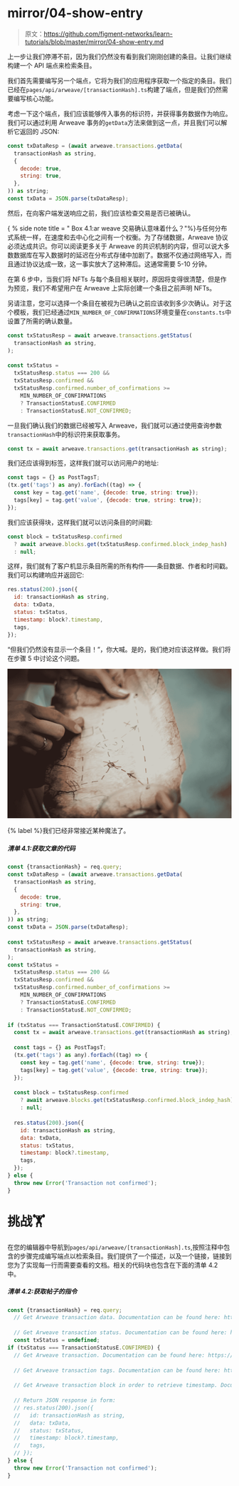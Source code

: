 # mirror/04-show-entry

> 原文：<https://github.com/figment-networks/learn-tutorials/blob/master/mirror/04-show-entry.md>

上一步让我们停滞不前，因为我们仍然没有看到我们刚刚创建的条目。让我们继续构建一个 API 端点来检索条目。

我们首先需要编写另一个端点，它将为我们的应用程序获取一个指定的条目。我们已经在`pages/api/arweave/[transactionHash].ts`构建了端点，但是我们仍然需要编写核心功能。

考虑一下这个端点，我们应该能够传入事务的标识符，并获得事务数据作为响应。我们可以通过利用 Arweave 事务的`getData`方法来做到这一点，并且我们可以解析它返回的 JSON:

```js
const txDataResp = (await arweave.transactions.getData(
  transactionHash as string,
  {
    decode: true,
    string: true,
  },
)) as string;
const txData = JSON.parse(txDataResp);
```

然后，在向客户端发送响应之前，我们应该检查交易是否已被确认。

{ % side note title = " Box 4.1:ar weave 交易确认意味着什么？"%}与任何分布式系统一样，在速度和去中心化之间有一个权衡。为了存储数据，Arweave 协议必须达成共识。你可以阅读更多关于 Arweave 的共识机制的内容，但可以说大多数数据库在写入数据时的延迟在分布式存储中加剧了。数据不仅通过网络写入，而且通过协议达成一致，这一事实放大了这种滞后。这通常需要 5-10 分钟。

在第 6 步中，当我们将 NFTs 与每个条目相关联时，原因将变得很清楚，但是作为预览，我们不希望用户在 Arweave 上实际创建一个条目之前声明 NFTs。

另请注意，您可以选择一个条目在被视为已确认之前应该收到多少次确认。对于这个模板，我们已经通过`MIN_NUMBER_OF_CONFIRMATIONS`环境变量在`constants.ts`中设置了所需的确认数量。

```js
const txStatusResp = await arweave.transactions.getStatus(
  transactionHash as string,
);

const txStatus =
  txStatusResp.status === 200 &&
  txStatusResp.confirmed &&
  txStatusResp.confirmed.number_of_confirmations >=
    MIN_NUMBER_OF_CONFIRMATIONS
    ? TransactionStatusE.CONFIRMED
    : TransactionStatusE.NOT_CONFIRMED;
```

一旦我们确认我们的数据已经被写入 Arweave，我们就可以通过使用查询参数`transactionHash`中的标识符来获取事务。

```js
const tx = await arweave.transactions.get(transactionHash as string);
```

我们还应该得到标签，这样我们就可以访问用户的地址:

```js
const tags = {} as PostTagsT;
(tx.get('tags') as any).forEach((tag) => {
  const key = tag.get('name', {decode: true, string: true});
  tags[key] = tag.get('value', {decode: true, string: true});
});
```

我们应该获得块，这样我们就可以访问条目的时间戳:

```js
const block = txStatusResp.confirmed
  ? await arweave.blocks.get(txStatusResp.confirmed.block_indep_hash)
  : null;
```

这样，我们就有了客户机显示条目所需的所有构件——条目数据、作者和时间戳。我们可以构建响应并返回它:

```js
res.status(200).json({
  id: transactionHash as string,
  data: txData,
  status: txStatus,
  timestamp: block?.timestamp,
  tags,
});
```

“但我们仍然没有显示一个条目！”，你大喊。是的，我们绝对应该这样做。我们将在步骤 5 中讨论这个问题。

[![We're getting very close to some magic.](img/d28c5345065b95726859525ede4595e5.png)](https://raw.githubusercontent.com/figment-networks/learn-tutorials/master/mirror/assets/map.jpeg)

{% label %}我们已经非常接近某种魔法了。

##### *清单 4.1:获取文章的代码*

```js
const {transactionHash} = req.query;
const txDataResp = (await arweave.transactions.getData(
  transactionHash as string,
  {
    decode: true,
    string: true,
  },
)) as string;
const txData = JSON.parse(txDataResp);

const txStatusResp = await arweave.transactions.getStatus(
  transactionHash as string,
);
const txStatus =
  txStatusResp.status === 200 &&
  txStatusResp.confirmed &&
  txStatusResp.confirmed.number_of_confirmations >=
    MIN_NUMBER_OF_CONFIRMATIONS
    ? TransactionStatusE.CONFIRMED
    : TransactionStatusE.NOT_CONFIRMED;

if (txStatus === TransactionStatusE.CONFIRMED) {
  const tx = await arweave.transactions.get(transactionHash as string);

  const tags = {} as PostTagsT;
  (tx.get('tags') as any).forEach((tag) => {
    const key = tag.get('name', {decode: true, string: true});
    tags[key] = tag.get('value', {decode: true, string: true});
  });

  const block = txStatusResp.confirmed
    ? await arweave.blocks.get(txStatusResp.confirmed.block_indep_hash)
    : null;

  res.status(200).json({
    id: transactionHash as string,
    data: txData,
    status: txStatus,
    timestamp: block?.timestamp,
    tags,
  });
} else {
  throw new Error('Transaction not confirmed');
}
```

# 挑战<g-emoji class="g-emoji" alias="weight_lifting" fallback-src="https://github.githubassets.cimg/icons/emoji/unicode/1f3cb.png">🏋️</g-emoji>

在您的编辑器中导航到`pages/api/arweave/[transactionHash].ts`,按照注释中包含的步骤完成编写端点以检索条目。我们提供了一个描述，以及一个链接，链接到您为了实现每一行而需要查看的文档。相关的代码块也包含在下面的清单 4.2 中。

##### *清单 4.2:获取帖子的指令*

```js
const {transactionHash} = req.query;
  // Get Arweave transaction data. Documentation can be found here: https://github.com/ArweaveTeam/arweave-js

  // Get Arweave transaction status. Documentation can be found here: https://github.com/ArweaveTeam/arweave-js
  const txStatus = undefined;
if (txStatus === TransactionStatusE.CONFIRMED) {
  // Get Arweave transaction. Documentation can be found here: https://github.com/ArweaveTeam/arweave-js

  // Get Arweave transaction tags. Documentation can be found here: https://github.com/ArweaveTeam/arweave-js

  // Get Arweave transaction block in order to retrieve timestamp. Documentation can be found here: https://github.com/ArweaveTeam/arweave-js

  // Return JSON response in form:
  // res.status(200).json({
  //   id: transactionHash as string,
  //   data: txData,
  //   status: txStatus,
  //   timestamp: block?.timestamp,
  //   tags,
  // });
} else {
  throw new Error('Transaction not confirmed');
}
```